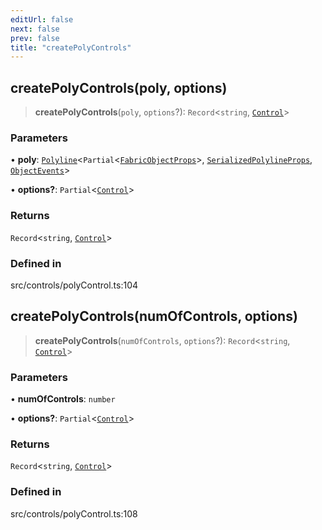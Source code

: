 ```yaml
---
editUrl: false
next: false
prev: false
title: "createPolyControls"
---
```


## createPolyControls(poly, options)

> **createPolyControls**(`poly`, `options`?): `Record`\<`string`, [`Control`](/api/classes/control/)\>

### Parameters

• **poly**: [`Polyline`](/api/classes/polyline/)\<`Partial`\<[`FabricObjectProps`](/api/interfaces/fabricobjectprops/)\>, [`SerializedPolylineProps`](/api/interfaces/serializedpolylineprops/), [`ObjectEvents`](/api/interfaces/objectevents/)\>

• **options?**: `Partial`\<[`Control`](/api/classes/control/)\>

### Returns

`Record`\<`string`, [`Control`](/api/classes/control/)\>

### Defined in

src/controls/polyControl.ts:104

## createPolyControls(numOfControls, options)

> **createPolyControls**(`numOfControls`, `options`?): `Record`\<`string`, [`Control`](/api/classes/control/)\>

### Parameters

• **numOfControls**: `number`

• **options?**: `Partial`\<[`Control`](/api/classes/control/)\>

### Returns

`Record`\<`string`, [`Control`](/api/classes/control/)\>

### Defined in

src/controls/polyControl.ts:108

